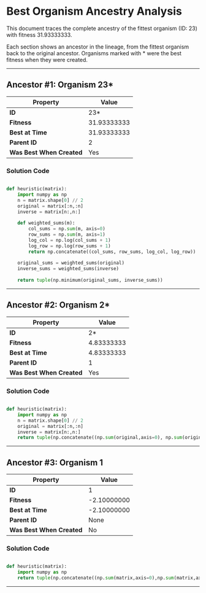 # Best Organism Ancestry Analysis

This document traces the complete ancestry of the fittest organism (ID: 23) with fitness 31.93333333.

Each section shows an ancestor in the lineage, from the fittest organism back to the original ancestor.
Organisms marked with * were the best fitness when they were created.

---

## Ancestor #1: Organism 23*

| Property | Value |
|----------|-------|
| **ID** | 23* |
| **Fitness** | 31.93333333 |
| **Best at Time** | 31.93333333 |
| **Parent ID** | 2 |
| **Was Best When Created** | Yes |

### Solution Code

```python

def heuristic(matrix):
    import numpy as np
    n = matrix.shape[0] // 2
    original = matrix[:n,:n]
    inverse = matrix[n:,n:]
    
    def weighted_sums(m):
        col_sums = np.sum(m, axis=0)
        row_sums = np.sum(m, axis=1)
        log_col = np.log(col_sums + 1)
        log_row = np.log(row_sums + 1)
        return np.concatenate((col_sums, row_sums, log_col, log_row))
    
    original_sums = weighted_sums(original)
    inverse_sums = weighted_sums(inverse)
    
    return tuple(np.minimum(original_sums, inverse_sums))

```

---

## Ancestor #2: Organism 2*

| Property | Value |
|----------|-------|
| **ID** | 2* |
| **Fitness** | 4.83333333 |
| **Best at Time** | 4.83333333 |
| **Parent ID** | 1 |
| **Was Best When Created** | Yes |

### Solution Code

```python

def heuristic(matrix):
    import numpy as np
    n = matrix.shape[0] // 2
    original = matrix[:n,:n]
    inverse = matrix[n:,n:]
    return tuple(np.concatenate((np.sum(original,axis=0), np.sum(original,axis=1), np.sum(inverse,axis=0), np.sum(inverse,axis=1))))

```

---

## Ancestor #3: Organism 1

| Property | Value |
|----------|-------|
| **ID** | 1 |
| **Fitness** | -2.10000000 |
| **Best at Time** | -2.10000000 |
| **Parent ID** | None |
| **Was Best When Created** | No |

### Solution Code

```python

def heuristic(matrix):
    import numpy as np
    return tuple(np.concatenate((np.sum(matrix,axis=0),np.sum(matrix,axis=0)))) 

```

---

